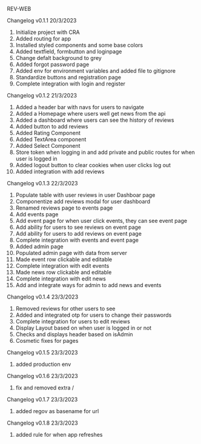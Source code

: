 REV-WEB

Changelog v0.1.1 20/3/2023

1. Initialize project with CRA
2. Added routing for app
3. Installed styled components and some base colors
4. Added textfield, formbutton and loginpage
5. Change defalt background to grey
6. Added forgot password page
7. Added env for environment variables and added file to gitignore
8. Standardize buttons and registration page
9. Complete integration with login and register

Changelog v0.1.2 21/3/2023

1. Added a header bar with navs for users to navigate
2. Added a Homepage where users well get news from the api
3. Added a dashboard where users can see the history of reviews
4. Added button to add reviews
5. Added Rating Component
6. Added TextArea component
7. Added Select Component
8. Store token when logging in and add private and public routes for when user is logged in
9. Added logout button to clear cookies when user clicks log out
10. Added integration with add reviews

Changelog v0.1.3 22/3/2023

1. Populate table with user reviews in user Dashboar page
2. Componentize add reviews modal for user dashboard
3. Renamed reviews page to events page
4. Add events page
5. Add event page for when user click events, they can see event page
6. Add ability for users to see reviews on event page
7. Add ability for users to add reviews on event page
8. Complete integration with events and event page
9. Added admin page
10. Populated admin page with data from server
11. Made event row clickable and editable
12. Complete integration with edit events
13. Made news row clickable and editable
14. Complete integration with edit news
15. Add and integrate ways for admin to add news and events

Changelog v0.1.4 23/3/2023

1. Removed reviews for other users to see
2. Added and integrated otp for users to change their passwords
3. Complete integration for users to edit reviews
4. Display Layout based on when user is logged in or not
5. Checks and displays header based on isAdmin
6. Cosmetic fixes for pages

Changelog v0.1.5 23/3/2023

1. added production env

Changelog v0.1.6 23/3/2023

1. fix and removed extra /

Changelog v0.1.7 23/3/2023

1. added regov as basename for url

Changelog v0.1.8 23/3/2023

1. added rule for when app refreshes
